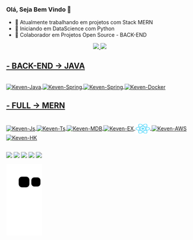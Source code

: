 ### Olá, Seja Bem Vindo 👋

- 🔭 Atualmente trabalhando em projetos com Stack MERN
- 🌱 Iniciando em DataScience com Python
- 👯 Colaborador em Projetos Open Source - BACK-END

<div align="center">
  <a href="https://github.com/KevenCavalcante">
  <img height="180em" src="https://github-readme-stats.vercel.app/api?username=kevencavalcante&show_icons=true&theme=dark&include_all_commits=true&count_private=true"/>
  <img height="180em" src="https://github-readme-stats.vercel.app/api/top-langs/?username=KevenCavalcante&layout=compact&langs_count=7&theme=dark"/>
</div>
  
## - BACK-END -> JAVA

<div style="display: inline_block"><br>
  <img align="center" alt="Keven-Java" height="30" width="40" src="https://cdn.jsdelivr.net/gh/devicons/devicon/icons/java/java-original.svg" />
  <img align="center" alt="Keven-Spring" height="30" width="40" src="https://cdn.jsdelivr.net/gh/devicons/devicon/icons/spring/spring-original.svg" />
  <img align="center" alt="Keven-Spring" height="30" width="40" src="https://cdn.jsdelivr.net/gh/devicons/devicon/icons/postgresql/postgresql-original.svg" />
  <img align="center" alt="Keven-Docker" height="30" width="40" src="https://cdn.jsdelivr.net/gh/devicons/devicon/icons/docker/docker-plain-wordmark.svg" />
</div>
  
## - FULL -> MERN
  
  <div style="display: inline_block"><br>
    <img align="center" alt="Keven-Js" height="30" width="40" src="https://cdn.jsdelivr.net/gh/devicons/devicon/icons/javascript/javascript-plain.svg" />
    <img align="center" alt="Keven-Ts" height="30" width="40" src="https://cdn.jsdelivr.net/gh/devicons/devicon/icons/typescript/typescript-plain.svg" />
    <img align="center" alt="Keven-MDB" height="30" width="40" src="https://cdn.jsdelivr.net/gh/devicons/devicon/icons/mongodb/mongodb-original-wordmark.svg" />
    <img align="center" alt="Keven-EX" height="30" width="40" src="https://cdn.jsdelivr.net/gh/devicons/devicon/icons/express/express-original.svg" />
    <img align="center" alt="Keven-React" height="30" width="40" src="https://raw.githubusercontent.com/devicons/devicon/master/icons/react/react-original.svg">
    <img align="center" alt="Keven-AWS" height="30" width="40" src="https://cdn.jsdelivr.net/gh/devicons/devicon/icons/amazonwebservices/amazonwebservices-original.svg" />
    <img align="center" alt="Keven-HK" height="30" width="40" src="https://cdn.jsdelivr.net/gh/devicons/devicon/icons/heroku/heroku-original-wordmark.svg" />


  </div>
 
 ##
 
<div> 
  <a href="https://t.me/KevennRodrigues" target="_blank"><img src="https://img.shields.io/badge/Telegram-2CA5E0?style=for-the-badge&logo=telegram&logoColor=white" target="_blank"></a>
  <a href="https://www.instagram.com/e.duardim/" target="_blank"><img src="https://img.shields.io/badge/-Instagram-%23E4405F?style=for-the-badge&logo=instagram&logoColor=white" target="_blank"></a>
 	<a href="https://www.facebook.com/keve.eduardocr" target="_blank"><img src="	https://img.shields.io/badge/Facebook-1877F2?style=for-the-badge&logo=facebook&logoColor=white" target="_blank"></a>
  <a href = "mailto:kcer@outlook.com.br"><img src="https://img.shields.io/badge/-Gmail-%23333?style=for-the-badge&logo=gmail&logoColor=white" target="_blank"></a>
  <a href="https://www.linkedin.com/in/kevenrodriigues/" target="_blank"><img src="https://img.shields.io/badge/-LinkedIn-%230077B5?style=for-the-badge&logo=linkedin&logoColor=white" target="_blank"></a> 
  
  </div>
  
  
  ![Snake animation](https://github.com/rafaballerini/rafaballerini/blob/output/github-contribution-grid-snake.svg)
